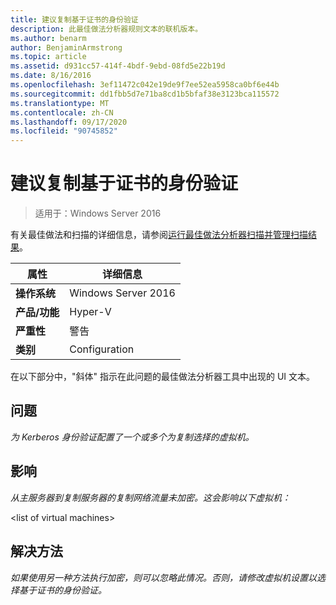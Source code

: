 ```yaml
---
title: 建议复制基于证书的身份验证
description: 此最佳做法分析器规则文本的联机版本。
ms.author: benarm
author: BenjaminArmstrong
ms.topic: article
ms.assetid: d931cc57-414f-4bdf-9ebd-08fd5e22b19d
ms.date: 8/16/2016
ms.openlocfilehash: 3ef11472c042e19de9f7ee52ea5958ca0bf6e44b
ms.sourcegitcommit: dd1fbb5d7e71ba8cd1b5bfaf38e3123bca115572
ms.translationtype: MT
ms.contentlocale: zh-CN
ms.lasthandoff: 09/17/2020
ms.locfileid: "90745852"
---
```

# <a name="certificate-based-authentication-is-recommended-for-replication"></a>建议复制基于证书的身份验证

>适用于：Windows Server 2016

有关最佳做法和扫描的详细信息，请参阅[运行最佳做法分析器扫描并管理扫描结果](https://go.microsoft.com/fwlink/p/?LinkID=223177)。

|属性|详细信息|
|-|-|
|**操作系统**|Windows Server 2016|
|**产品/功能**|Hyper-V|
|**严重性**|警告|
|**类别**|Configuration|

在以下部分中，"斜体" 指示在此问题的最佳做法分析器工具中出现的 UI 文本。

## <a name="issue"></a>**问题**
*为 Kerberos 身份验证配置了一个或多个为复制选择的虚拟机。*

## <a name="impact"></a>**影响**
*从主服务器到复制服务器的复制网络流量未加密。这会影响以下虚拟机：*

\<list of virtual machines>

## <a name="resolution"></a>**解决方法**
*如果使用另一种方法执行加密，则可以忽略此情况。否则，请修改虚拟机设置以选择基于证书的身份验证。*



